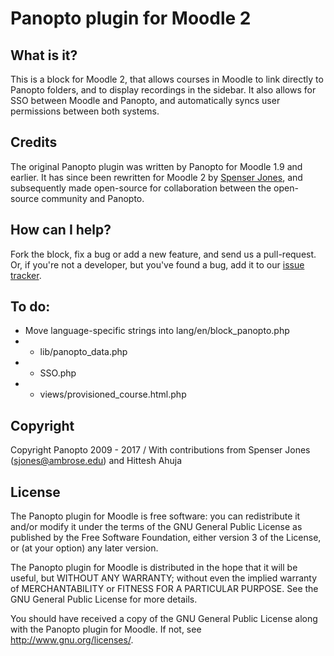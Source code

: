 # Panopto plugin for Moodle 2

## What is it?

This is a block for Moodle 2, that allows courses in Moodle to link directly to Panopto folders, and to display recordings in the sidebar. It also allows for SSO between Moodle and Panopto, and automatically syncs user permissions between both systems.

## Credits

The original Panopto plugin was written by Panopto for Moodle 1.9 and earlier. It has since been rewritten for Moodle 2 by [Spenser Jones](http://spenserjones.com), and subsequently made open-source for collaboration between the open-source community and Panopto.

## How can I help?

Fork the block, fix a bug or add a new feature, and send us a pull-request. Or, if you're not a developer, but you've found a bug, add it to our [issue tracker](https://github.com/Panopto/Moodle-2.0-Plugin-for-Panopto/issues).

## To do:
* Move language-specific strings into lang/en/block_panopto.php
* * lib/panopto_data.php
* * SSO.php
* * views/provisioned_course.html.php

## Copyright

 Copyright Panopto 2009 - 2017 / With contributions from Spenser Jones (sjones@ambrose.edu) and Hittesh Ahuja

## License

The Panopto plugin for Moodle is free software: you can redistribute it and/or modify
it under the terms of the GNU General Public License as published by
the Free Software Foundation, either version 3 of the License, or
(at your option) any later version.

The Panopto plugin for Moodle is distributed in the hope that it will be useful,
but WITHOUT ANY WARRANTY; without even the implied warranty of
MERCHANTABILITY or FITNESS FOR A PARTICULAR PURPOSE.  See the
GNU General Public License for more details.

You should have received a copy of the GNU General Public License
along with the Panopto plugin for Moodle.  If not, see <http://www.gnu.org/licenses/>.
